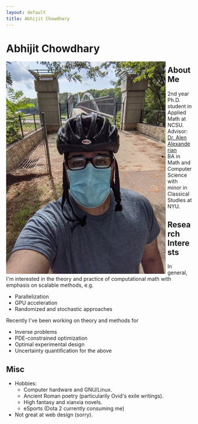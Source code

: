 ```yaml
---
layout: default
title: Abhijit Chowdhary
---
```

# Abhijit Chowdhary

<img style="float: left; margin-right: 5px" src="profilepic.jpg">

## About Me

- 2nd year Ph.D. student in Applied Math at NCSU.
  - Advisor: [Dr. Alen Alexanderian](https://aalexan3.math.ncsu.edu/)
- BA in Math and Computer Science with minor in Classical Studies at NYU.

## Research Interests

In general, I'm interested in the theory and practice of computational math with
emphasis on scalable methods, e.g.
  - Parallelization
  - GPU acceleration
  - Randomized and stochastic approaches

Recently I've been working on theory and methods for
- Inverse problems
- PDE-constrained optimization
- Optimal experimental design
- Uncertainty quantification for the above

## Misc
- Hobbies:
  - Computer hardware and GNU/Linux.
  - Ancient Roman poetry (particularily Ovid's exile writings).
  - High fantasy and xianxia novels.
  - eSports (Dota 2 currently consuming me)
- Not great at web design (sorry).
